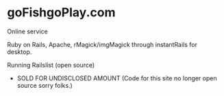 # goFishgoPlay.com
Online service

Ruby on Rails, Apache, rMagick/imgMagick through instantRails for desktop.

Running Railslist (open source)

- SOLD FOR UNDISCLOSED AMOUNT (Code for this site no longer open source sorry folks.) 

